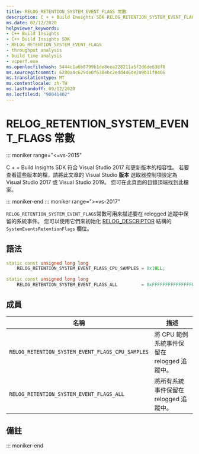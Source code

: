 ```yaml
---
title: RELOG_RETENTION_SYSTEM_EVENT_FLAGS 常數
description: C + + Build Insights SDK RELOG_RETENTION_SYSTEM_EVENT_FLAGS 常數參考。
ms.date: 02/12/2020
helpviewer_keywords:
- C++ Build Insights
- C++ Build Insights SDK
- RELOG_RETENTION_SYSTEM_EVENT_FLAGS
- throughput analysis
- build time analysis
- vcperf.exe
ms.openlocfilehash: 5444c1a6b8799b1de8eea228211a5f2d6de638f8
ms.sourcegitcommit: 6280a4c629de0f638ebc2edd446de2a9b11f0406
ms.translationtype: MT
ms.contentlocale: zh-TW
ms.lasthandoff: 09/12/2020
ms.locfileid: "90041402"
---
```

# <a name="relog_retention_system_event_flags-constants"></a>RELOG_RETENTION_SYSTEM_EVENT_FLAGS 常數

::: moniker range="<=vs-2015"

C + + Build Insights SDK 符合 Visual Studio 2017 和更新版本的相容性。 若要查看這些版本的檔，請將此文章的 Visual Studio **版本** 選取器控制項設定為 Visual Studio 2017 或 Visual Studio 2019。 您可在此頁面的目錄頂端找到此檔案。

::: moniker-end
::: moniker range=">=vs-2017"

`RELOG_RETENTION_SYSTEM_EVENT_FLAGS`常數可用來描述要在 relogged 追蹤中保留的系統事件。 您可以使用它們來初始化 [RELOG_DESCRIPTOR](relog-descriptor-struct.md) 結構的 `SystemEventsRetentionFlags` 欄位。

## <a name="syntax"></a>語法

```cpp
static const unsigned long long
    RELOG_RETENTION_SYSTEM_EVENT_FLAGS_CPU_SAMPLES = 0x1ULL;

static const unsigned long long
    RELOG_RETENTION_SYSTEM_EVENT_FLAGS_ALL         = 0xFFFFFFFFFFFFFFFFULL;
```

## <a name="members"></a>成員

| 名稱 | 描述 |
|--|--|
| `RELOG_RETENTION_SYSTEM_EVENT_FLAGS_CPU_SAMPLES` | 將 CPU 範例系統事件保留在 relogged 追蹤中。 |
| `RELOG_RETENTION_SYSTEM_EVENT_FLAGS_ALL` | 將所有系統事件保留在 relogged 追蹤中。 |

## <a name="remarks"></a>備註

::: moniker-end
